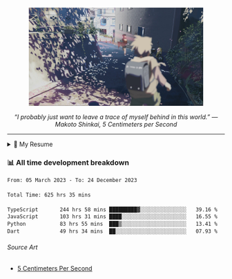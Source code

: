 <p align="center"><img src="asset/header.jpg" width="80%"/></p>
<p align="center"><i>“I probably just want to leave a trace of myself behind in this world.” ― Makoto Shinkai, 5 Centimeters per Second</i></p>

---

<details>
  <summary>📃 My Resume</summary>

### Education

- 📖 **Computer Science**\
📆 10/2021 - present\
📍 **Thang Long University** - Hoang Mai, Hanoi, Vietnam

### Experience

<img align="right" src="https://img.shields.io/badge/Figma-F24E1E?style=flat&logo=figma&logoColor=white"/>
<img align="right" src="https://img.shields.io/badge/node.js-6DA55F?style=flat&logo=node.js&logoColor=white"/>
<img align="right" src="https://img.shields.io/badge/Next.js-black?style=flat&logo=next.js&logoColor=white"/>
<img align="right" src="https://img.shields.io/badge/TypeScript-007ACC?style=flat&logo=typescript&logoColor=white"/>


- 👨‍💻 **Frontend Web Intern**\
📆 07/2023 - present\
📍 **MQ ICT Solutions** - Hoang Mai, Hanoi, Vietnam
</details>

### 📊 All time development breakdown

<!--START_SECTION:waka-->

```txt
From: 05 March 2023 - To: 24 December 2023

Total Time: 625 hrs 35 mins

TypeScript       244 hrs 58 mins █████████▓░░░░░░░░░░░░░░░   39.16 %
JavaScript       103 hrs 31 mins ████░░░░░░░░░░░░░░░░░░░░░   16.55 %
Python           83 hrs 55 mins  ███▒░░░░░░░░░░░░░░░░░░░░░   13.41 %
Dart             49 hrs 34 mins  ██░░░░░░░░░░░░░░░░░░░░░░░   07.93 %
```

<!--END_SECTION:waka-->

###### Source Art

-  [5 Centimeters Per Second](https://wallhaven.cc/w/nrowq1)

